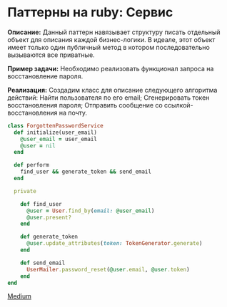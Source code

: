 # Паттерны на ruby: Сервис

**Описание:** Данный паттерн навязывает структуру писать отдельный объект для описания каждой бизнес-логики. В идеале, этот объект имеет только один публичный метод в котором последовательно вызываются все приватные.

**Пример задачи:** Необходимо реализовать функционал запроса на восстановление пароля.

**Реализация:** Создадим класс <ForgottenPasswordService> для описание следующего алгоритма действий: Найти пользователя по его email; Сгенерировать токен восстановления пароля; Отправить сообщение со ссылкой-восстановления на почту.

```ruby
class ForgottenPasswordService
  def initialize(user_email)
    @user_email = user_email
    @user = nil
  end

  def perform
    find_user && generate_token && send_email
  end

  private

    def find_user
      @user = User.find_by(email: @user_email)
      @user.present?
    end

    def generate_token
      @user.update_attributes(token: TokenGenerator.generate)
    end

    def send_email
      UserMailer.password_reset(@user.email, @user.token)
    end
end
```

[Medium](https://kopilov-vlad.medium.com/%D0%BF%D0%B0%D1%82%D1%82%D0%B5%D1%80%D0%BD%D1%8B-%D0%BD%D0%B0-ruby-%D1%81%D0%B5%D1%80%D0%B2%D0%B8%D1%81-5940fa2502a9)
